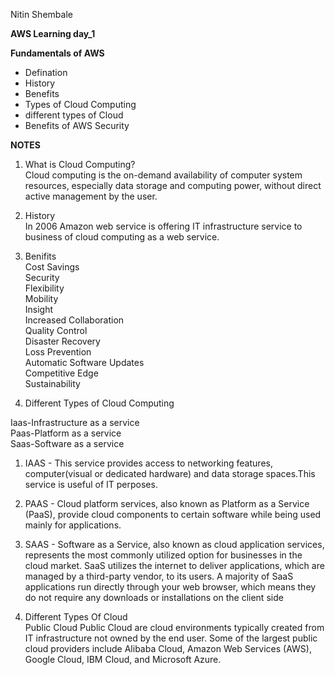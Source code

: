 Nitin Shembale 

**AWS Learning day_1**

__Fundamentals of AWS__

- Defination
- History
- Benefits
- Types of Cloud Computing
- different types of Cloud
- Benefits of AWS Security

**NOTES** <br />
1) What is Cloud Computing? <br />
Cloud computing is the on-demand availability of computer system resources, especially data storage and computing power, without direct active management by the user. <br />

2) History <br />
In 2006 Amazon web service is offering IT infrastructure service to business of cloud computing as a web service. 

3) Benifits <br />
 Cost Savings <br />
 Security <br />
 Flexibility <br />
 Mobility <br />
 Insight <br />
 Increased Collaboration <br />
 Quality Control <br />
 Disaster Recovery <br />
 Loss Prevention <br />
 Automatic Software Updates <br />
 Competitive Edge <br />
 Sustainability <br />

4) Different Types of Cloud Computing <br />
 
 Iaas-Infrastructure as a service <br />
 Paas-Platform as a service <br />
 Saas-Software as a service <br />

1) IAAS - This service provides access to networking features, computer(visual or dedicated hardware) and data storage spaces.This service is useful of IT perposes.
2) PAAS - Cloud platform services, also known as Platform as a Service (PaaS), provide cloud components to certain software while being used mainly for applications.
3) SAAS - Software as a Service, also known as cloud application services, represents the most commonly utilized option for businesses in the cloud market. SaaS utilizes the internet to deliver applications, which are managed by a third-party vendor, to its users. A majority of SaaS applications run directly through your web browser, which means they do not require any downloads or installations on the client side 

5) Different Types Of Cloud <br />
 Public Cloud
 Public Cloud are cloud environments typically created from IT infrastructure not owned by the end user. Some of the largest public cloud providers include   Alibaba Cloud, Amazon Web Services (AWS), Google Cloud, IBM Cloud, and Microsoft Azure.
